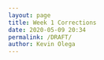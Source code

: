 ```yaml
--- 
layout: page
title: Week 1 Corrections
date: 2020-05-09 20:34
permalink: /DRAFT/ 
author: Kevin Olega 
--- 
```

